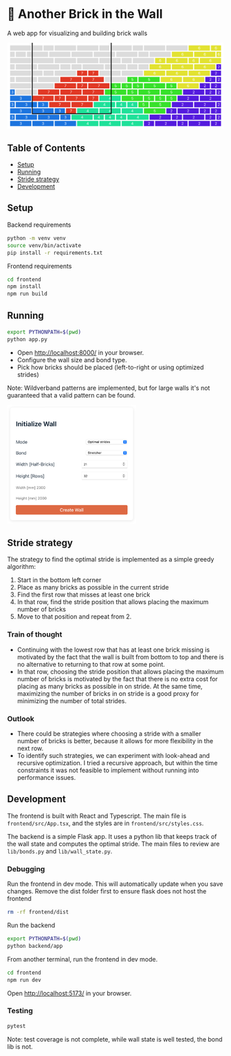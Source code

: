 # 🧱 Another Brick in the Wall

A web app for visualizing and building brick walls

<img src="screenshot.png" alt="app screenshot" width="1000"/>

## Table of Contents
- [Setup](#setup)
- [Running](#running)
- [Stride strategy](#stride-strategy)
- [Development](#development)

## Setup

Backend requirements
```bash
python -m venv venv
source venv/bin/activate
pip install -r requirements.txt
``` 

Frontend requirements
```bash
cd frontend
npm install
npm run build
```

## Running

```bash
export PYTHONPATH=$(pwd)
python app.py
```

* Open <http://localhost:8000/> in your browser.
* Configure the wall size and bond type.
* Pick how bricks should be placed (left-to-right or using optimized strides)

Note: Wildverband patterns are implemented, but for large walls it's not guaranteed that a valid pattern can be found.

<img src="screenshot-menu.png" alt="menu screenshot" width="300"/>


## Stride strategy

The strategy to find the optimal stride is implemented as a simple greedy algorithm:

1. Start in the bottom left corner
1. Place as many bricks as possible in the current stride
1. Find the first row that misses at least one brick
1. In that row, find the stride position that allows placing the maximum number of bricks
1. Move to that position and repeat from 2.

### Train of thought

- Continuing with the lowest row that has at least one brick missing is motivated by the fact that the wall is built from bottom to top and there is no alternative to returning to that row at some point.
- In that row, choosing the stride position that allows placing the maximum number of bricks is motivated by the fact that there is no extra cost for placing as many bricks as possible in on stride. At the same time, maximizing the number of bricks in on stride is a good proxy for minimizing the number of total strides.

### Outlook

- There could be strategies where choosing a stride with a smaller number of bricks is better, because it allows for more flexibility in the next row. 
- To identify such strategies, we can experiment with look-ahead and recursive optimization. I tried a recursive approach, but within the time constraints it was not feasible to implement without running into performance issues.

## Development

The frontend is built with React and Typescript. The main file is `frontend/src/App.tsx`, and the styles are in `frontend/src/styles.css`.

The backend is a simple Flask app. It uses a python lib that keeps track of the wall state and computes the optimal stride. The main files to review are `lib/bonds.py` and `lib/wall_state.py`.

### Debugging

Run the frontend in dev mode. This will automatically update when you save changes.
Remove the dist folder first to ensure flask does not host the frontend

```bash
rm -rf frontend/dist
```

Run the backend
```bash
export PYTHONPATH=$(pwd)
python backend/app
```

From another terminal, run the frontend in dev mode.
```bash
cd frontend
npm run dev 
```

Open <http://localhost:5173/> in your browser.

### Testing

```bash
pytest
```

Note: test coverage is not complete, while wall state is well tested, the bond lib is not.